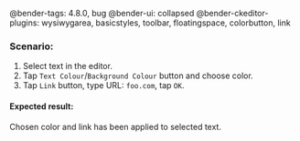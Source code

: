 @bender-tags: 4.8.0, bug
@bender-ui: collapsed
@bender-ckeditor-plugins: wysiwygarea, basicstyles, toolbar, floatingspace, colorbutton, link

### Scenario:

1. Select text in the editor.
2. Tap `Text Colour`/`Background Colour` button and choose color.
3. Tap `Link` button, type URL: `foo.com`, tap `OK`.


#### Expected result:

Chosen color and link has been applied to selected text.
